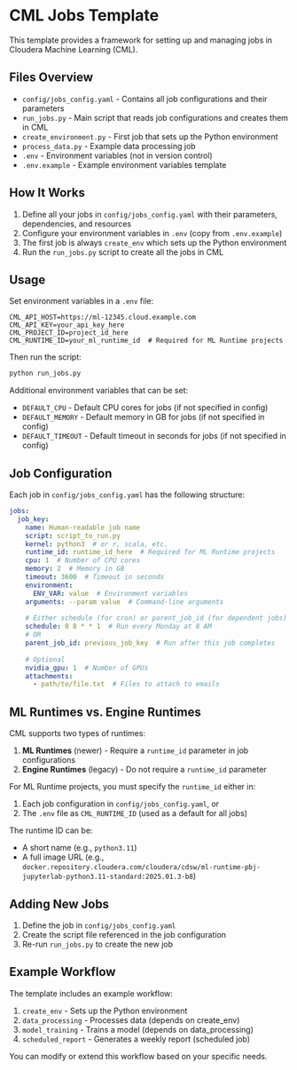 # CML Jobs Template

This template provides a framework for setting up and managing jobs in Cloudera Machine Learning (CML).

## Files Overview

- `config/jobs_config.yaml` - Contains all job configurations and their parameters
- `run_jobs.py` - Main script that reads job configurations and creates them in CML
- `create_environment.py` - First job that sets up the Python environment
- `process_data.py` - Example data processing job
- `.env` - Environment variables (not in version control)
- `.env.example` - Example environment variables template

## How It Works

1. Define all your jobs in `config/jobs_config.yaml` with their parameters, dependencies, and resources
2. Configure your environment variables in `.env` (copy from `.env.example`)
3. The first job is always `create_env` which sets up the Python environment
4. Run the `run_jobs.py` script to create all the jobs in CML

## Usage

Set environment variables in a `.env` file:

```
CML_API_HOST=https://ml-12345.cloud.example.com
CML_API_KEY=your_api_key_here
CML_PROJECT_ID=project_id_here
CML_RUNTIME_ID=your_ml_runtime_id  # Required for ML Runtime projects
```

Then run the script:

```bash
python run_jobs.py
```

Additional environment variables that can be set:
- `DEFAULT_CPU` - Default CPU cores for jobs (if not specified in config)
- `DEFAULT_MEMORY` - Default memory in GB for jobs (if not specified in config)
- `DEFAULT_TIMEOUT` - Default timeout in seconds for jobs (if not specified in config)

## Job Configuration

Each job in `config/jobs_config.yaml` has the following structure:

```yaml
jobs:
  job_key:
    name: Human-readable job name
    script: script_to_run.py
    kernel: python3  # or r, scala, etc.
    runtime_id: runtime_id_here  # Required for ML Runtime projects 
    cpu: 1  # Number of CPU cores
    memory: 2  # Memory in GB
    timeout: 3600  # Timeout in seconds
    environment:
      ENV_VAR: value  # Environment variables
    arguments: --param value  # Command-line arguments
    
    # Either schedule (for cron) or parent_job_id (for dependent jobs)
    schedule: 0 8 * * 1  # Run every Monday at 8 AM
    # OR
    parent_job_id: previous_job_key  # Run after this job completes
    
    # Optional
    nvidia_gpu: 1  # Number of GPUs
    attachments:
      - path/to/file.txt  # Files to attach to emails
```

## ML Runtimes vs. Engine Runtimes

CML supports two types of runtimes:

1. **ML Runtimes** (newer) - Require a `runtime_id` parameter in job configurations
2. **Engine Runtimes** (legacy) - Do not require a `runtime_id` parameter

For ML Runtime projects, you must specify the `runtime_id` either in:
1. Each job configuration in `config/jobs_config.yaml`, or
2. The `.env` file as `CML_RUNTIME_ID` (used as a default for all jobs)

The runtime ID can be:
- A short name (e.g., `python3.11`)
- A full image URL (e.g., `docker.repository.cloudera.com/cloudera/cdsw/ml-runtime-pbj-jupyterlab-python3.11-standard:2025.01.3-b8`)

## Adding New Jobs

1. Define the job in `config/jobs_config.yaml`
2. Create the script file referenced in the job configuration
3. Re-run `run_jobs.py` to create the new job

## Example Workflow

The template includes an example workflow:

1. `create_env` - Sets up the Python environment
2. `data_processing` - Processes data (depends on create_env)
3. `model_training` - Trains a model (depends on data_processing)
4. `scheduled_report` - Generates a weekly report (scheduled job)

You can modify or extend this workflow based on your specific needs. 